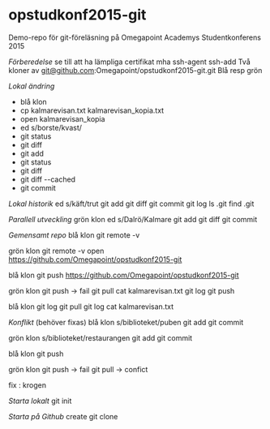 # opstudkonf2015-git
Demo-repo för git-föreläsning på Omegapoint Academys Studentkonferens 2015

_Förberedelse_
se till att ha lämpliga certifikat mha ssh-agent ssh-add
Två kloner av
git@github.com:Omegapoint/opstudkonf2015-git.git
Blå resp grön


_Lokal ändring_

* blå klon
* cp kalmarevisan.txt kalmarevisan_kopia.txt
* open kalmarevisan_kopia
* ed s/borste/kvast/
* git status
* git diff
* git add
* git status
* git diff
* git diff --cached
* git commit

_Lokal historik_
ed s/käft/trut
git add
git diff
git commit
git log
ls .git
find .git

_Parallell utveckling_
grön klon
ed s/Dalrö/Kalmare
git add
git diff
git commit

_Gemensamt repo_
blå klon
git remote -v

grön klon
git remote -v
open https://github.com/Omegapoint/opstudkonf2015-git

blå klon
git push
https://github.com/Omegapoint/opstudkonf2015-git

grön klon
git push -> fail
git pull
cat kalmarevisan.txt
git log
git push

blå klon
git log
git pull
git log
cat kalmarevisan.txt

_Konflikt_
(behöver fixas)
blå klon
s/biblioteket/puben
git add
git commit

grön klon
s/biblioteket/restaurangen
git add
git commit

blå klon
git push

grön klon
git push -> fail
git pull -> confict

fix : krogen



_Starta lokalt_
git init

_Starta på Github_
create
git clone
